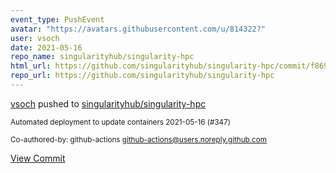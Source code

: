 ```yaml
---
event_type: PushEvent
avatar: "https://avatars.githubusercontent.com/u/814322?"
user: vsoch
date: 2021-05-16
repo_name: singularityhub/singularity-hpc
html_url: https://github.com/singularityhub/singularity-hpc/commit/f869d90ab482b7b187711d113b9098b87419b221
repo_url: https://github.com/singularityhub/singularity-hpc
---
```


<a href='https://github.com/vsoch' target='_blank'>vsoch</a> pushed to <a href='https://github.com/singularityhub/singularity-hpc' target='_blank'>singularityhub/singularity-hpc</a>

<small>Automated deployment to update containers 2021-05-16 (#347)

Co-authored-by: github-actions <github-actions@users.noreply.github.com></small>

<a href='https://github.com/singularityhub/singularity-hpc/commit/f869d90ab482b7b187711d113b9098b87419b221' target='_blank'>View Commit</a>